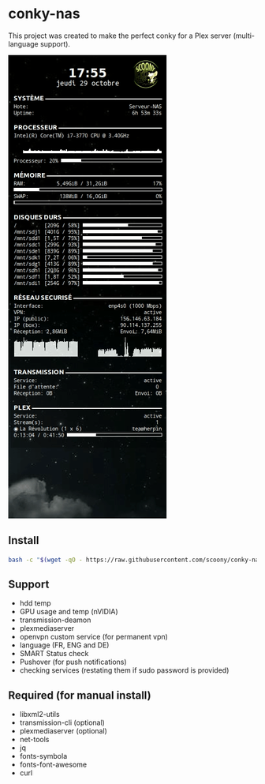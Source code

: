 # conky-nas

This project was created to make the perfect conky for a Plex server (multi-language support).

![image](https://raw.githubusercontent.com/scoony/conky-nas/main/extras/conky-nas-demo.gif)

## Install

```bash
bash -c "$(wget -qO - https://raw.githubusercontent.com/scoony/conky-nas/main/extras/installer.sh)"
```

## Support

- hdd temp
- GPU usage and temp (nVIDIA)
- transmission-deamon
- plexmediaserver
- openvpn custom service (for permanent vpn)
- language (FR, ENG and DE)
- SMART Status check
- Pushover (for push notifications)
- checking services (restating them if sudo password is provided)

## Required (for manual install)

- libxml2-utils
- transmission-cli (optional)
- plexmediaserver (optional)
- net-tools
- jq
- fonts-symbola
- fonts-font-awesome
- curl

